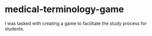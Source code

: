 # medical-terminology-game
I was tasked with creating a game to facilitate the study process for students.
